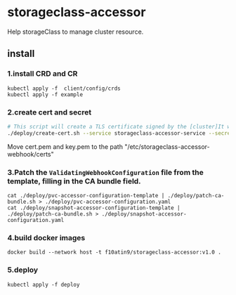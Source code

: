 # storageclass-accessor
Help storageClass to manage cluster resource.

## install
### 1.install CRD and CR
```shell
kubectl apply -f  client/config/crds
kubectl apply -f example
```

### 2.create cert and secret
```bash
# This script will create a TLS certificate signed by the [cluster]It will place the public and private key into a secret on the cluster.
./deploy/create-cert.sh --service storageclass-accessor-service --secret accessor-validation-secret --namespace default # Make sure to use a different namespace
```
Move cert.pem and key.pem to the path "/etc/storageclass-accessor-webhook/certs"


### 3.Patch the `ValidatingWebhookConfiguration` file from the template, filling in the CA bundle field.
```shell
cat ./deploy/pvc-accessor-configuration-template | ./deploy/patch-ca-bundle.sh > ./deploy/pvc-accessor-configuration.yaml
cat ./deploy/snapshot-accessor-configuration-template | ./deploy/patch-ca-bundle.sh > ./deploy/snapshot-accessor-configuration.yaml

```

### 4.build docker images
```shell
docker build --network host -t f10atin9/storageclass-accessor:v1.0 .
```

### 5.deploy 
```shell
kubectl apply -f deploy
```